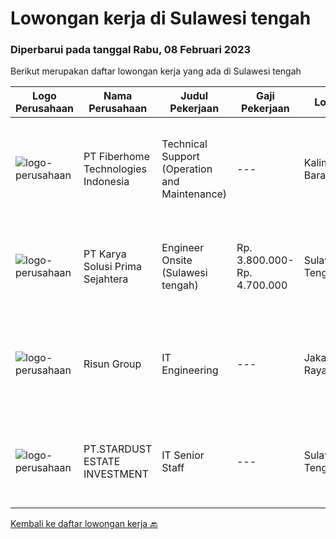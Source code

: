 
  # Lowongan kerja di Sulawesi tengah

  ### Diperbarui pada tanggal Rabu, 08 Februari 2023

  Berikut merupakan daftar lowongan kerja yang ada di Sulawesi tengah

  |Logo Perusahaan | Nama Perusahaan | Judul Pekerjaan | Gaji Pekerjaan | Lokasi | Deskripsi | Tanggal diunggah | Pranala |
  | -------------- | --------------- | --------------- | --------- | --------- | -------------- | ------- | ----------- |
  |![logo-perusahaan](https://image-service-cdn.seek.com.au/75a0e137cbbbb6119c508c6dc1464d0ff9ef547b/ee4dce1061f3f616224767ad58cb2fc751b8d2dc)|PT Fiberhome Technologies Indonesia|Technical Support (Operation and Maintenance)|---|Kalimantan Barat|Job Description:1. Assist director to carry out work2.Translate for director and communicate with technical customer 3. Assist director to manage...|Selasa, 07 Februari 2023|https://www.jobstreet.co.id/id/job/technical-support-operation-and-maintenance-4215027?token=0~8d850d41-b7de-4868-a3cf-9413f9cbe620&sectionRank=1&jobId=jobstreet-id-job-4215027|
|![logo-perusahaan](https://image-service-cdn.seek.com.au/bb0f2c313297f2db3d497466b95d7da85644edc0/ee4dce1061f3f616224767ad58cb2fc751b8d2dc)|PT Karya Solusi Prima Sejahtera|Engineer Onsite (Sulawesi tengah)|Rp. 3.800.000-Rp. 4.700.000|Sulawesi Tengah|Kualifikasi: Pendidikan minimal D3/S1 Teknik Informatika/Teknik Telekomunikasi Memiliki pengalaman pekerjaan dibidang yang sama minimal 1 tahun...|Kamis, 02 Februari 2023|https://www.jobstreet.co.id/id/job/engineer-onsite-sulawesi-tengah-4208118?token=0~8d850d41-b7de-4868-a3cf-9413f9cbe620&sectionRank=2&jobId=jobstreet-id-job-4208118|
|![logo-perusahaan](https://image-service-cdn.seek.com.au/b33042224b3d7fdb5303ecc38cfe1c8c025ee91a/ee4dce1061f3f616224767ad58cb2fc751b8d2dc)|Risun Group|IT Engineering|---|Jakarta Raya|Job DescriptionKualifikasi      : Usia minimal 25-30 tahun. Pendidikan minimal S1. Memiliki pengalaman minimal 2 tahun di bidang yang sama. Bisa...|Selasa, 17 Januari 2023|https://www.jobstreet.co.id/id/job/it-engineering-4186037?token=0~8d850d41-b7de-4868-a3cf-9413f9cbe620&sectionRank=3&jobId=jobstreet-id-job-4186037|
|![logo-perusahaan](https://image-service-cdn.seek.com.au/b43e7a359c5e351d2ccc19c95e409d3d59262a0e/ee4dce1061f3f616224767ad58cb2fc751b8d2dc)|PT.STARDUST ESTATE INVESTMENT|IT Senior Staff|---|Sulawesi Tengah|Qualifications : Minimun D3 Information Technology/ Information Systems / related field ; Minimum 3-4 years experience in mining industry ; Minimum...|Senin, 09 Januari 2023|https://www.jobstreet.co.id/id/job/it-senior-staff-4174375?token=0~8d850d41-b7de-4868-a3cf-9413f9cbe620&sectionRank=4&jobId=jobstreet-id-job-4174375|


  [Kembali ke daftar lowongan kerja 🔙](../README.md#daftar-lowongan-kerja)
  